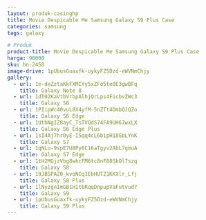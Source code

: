```yaml
---
layout: produk-casinghp
title: Movie Despicable Me Samsung Galaxy S9 Plus Case
categories: samsung
tags: galaxy

# Produk
product-title: Movie Despicable Me Samsung Galaxy S9 Plus Case
harga: 90000
sku: hn-2450
image-drive: 1pUbusGuaxfk-uykyFZ5Dzd-eWVNmChjy
gallery:
  - url: 1e-deZztaKkFXMIYy5xZFo5te0E3gwBFq
    title: Galaxy Note 8
  - url: 1dT02KaVtbVrbpAlhjQrLps4FicbvZWc3
    title: Galaxy S6
  - url: 1PIipWc40vuL8X4yfM-5nZTt4DmbQJQZo
    title: Galaxy S6 Edge
  - url: 1UthNgIZ8ayC_TsTVQdS74FA9UH67wxLX
    title: Galaxy S6 Edge Plus
  - url: 1sI4Aj7hr0yE-I5qq4cL6bipH18GbLYnK
    title: Galaxy S7
  - url: 1qNLu-9spE7U8Py6C16aTgyv2AbL7gmuA
    title: Galaxy S7 Edge
  - url: 1tH2MGjzVbg8wkcFM6tc8nF88SkOl7szq
    title: Galaxy S8
  - url: 19JBSPAZ0_kvoNCq1EbHUTZ1KKXlr_Lfj
    title: Galaxy S8 Plus
  - url: 1lNyzgnImGB1H1tbRqqDnpupVaFutvud7
    title: Galaxy S9
  - url: 1pUbusGuaxfk-uykyFZ5Dzd-eWVNmChjy
    title: Galaxy S9 Plus
---
```

